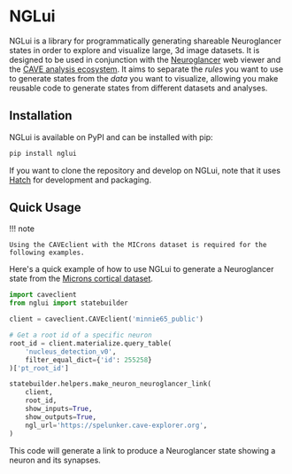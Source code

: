# NGLui

NGLui is a library for programmatically generating shareable Neuroglancer states in order to explore and visualize large, 3d image datasets.
It is designed to be used in conjunction with the [Neuroglancer](https://github.com/google/neuroglancer) web viewer and the [CAVE analysis ecosystem](https://caveconnectome.github.io/CAVEclient/).
It aims to separate the *rules* you want to use to generate states from the *data* you want to visualize, allowing you make reusable code to generate states from different datasets and analyses.

## Installation

NGLui is available on PyPI and can be installed with pip:

```bash
pip install nglui
```

If you want to clone the repository and develop on NGLui, note that it uses [Hatch](https://hatch.pypa.io/latest/) for development and packaging.

## Quick Usage

!!! note

    Using the CAVEclient with the MICrons dataset is required for the following examples.

Here's a quick example of how to use NGLui to generate a Neuroglancer state from the [Microns cortical dataset](https://www.microns-explorer.org).

```python
import caveclient
from nglui import statebuilder

client = caveclient.CAVEclient('minnie65_public')

# Get a root id of a specific neuron
root_id = client.materialize.query_table(
    'nucleus_detection_v0',
    filter_equal_dict={'id': 255258}
)['pt_root_id']

statebuilder.helpers.make_neuron_neuroglancer_link(
    client,
    root_id,
    show_inputs=True,
    show_outputs=True,
    ngl_url='https://spelunker.cave-explorer.org',
)
```

This code will generate a link to produce a Neuroglancer state showing a neuron and its synapses.